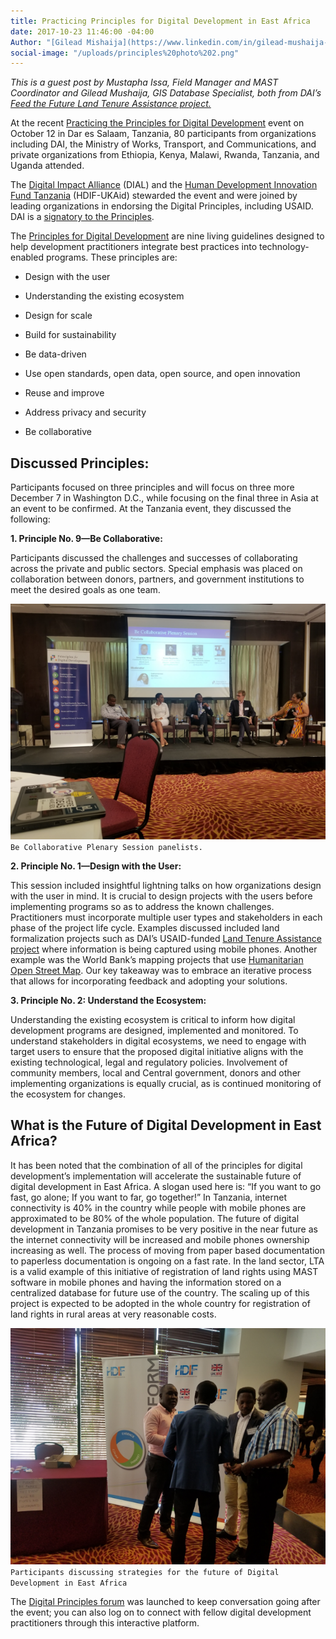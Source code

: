 ```yaml
---
title: Practicing Principles for Digital Development in East Africa
date: 2017-10-23 11:46:00 -04:00
Author: "[Gilead Mishaija](https://www.linkedin.com/in/gilead-mushaija-b015aa33/)"
social-image: "/uploads/principles%20photo%202.png"
---
```


*This is a guest post by Mustapha Issa, Field Manager and MAST Coordinator and Gilead Mushaija, GIS Database Specialist, both from DAI’s [Feed the Future Land Tenure Assistance project.](https://www.dai.com/our-work/projects/tanzania-feed-future-tanzania-land-tenure-assistance-lta)*

At the recent [Practicing the Principles for Digital Development](https://www.eventbrite.com/e/practicing-the-principles-for-digital-development-in-east-africa-tickets-37822273438) event on October 12 in Dar es Salaam, Tanzania, 80 participants from organizations including DAI, the Ministry of Works, Transport, and Communications, and private organizations from Ethiopia, Kenya, Malawi, Rwanda, Tanzania, and Uganda attended.

The [Digital Impact Alliance](https://digitalimpactalliance.org/) (DIAL) and the [Human Development Innovation Fund Tanzania](http://www.hdif-tz.org/) (HDIF-UKAid) stewarded the event and were joined by leading organizations in endorsing the Digital Principles, including USAID. DAI is a [signatory to the Principles](https://digitalprinciples.org/endorse/endorsers/).

<!--more-->

The [Principles for Digital Development](https://digitalprinciples.org/) are nine living guidelines designed to help development practitioners integrate best practices into technology-enabled programs. These principles are:

* Design with the user

* Understanding the existing ecosystem

* Design for scale

* Build for sustainability

* Be data-driven

* Use open standards, open data, open source, and open innovation

* Reuse and improve

* Address privacy and security

* Be collaborative

## Discussed Principles:

Participants focused on three principles and will focus on three more December 7 in Washington D.C., while focusing on the final three in Asia at an event to be confirmed. At the Tanzania event, they discussed the following:

**1. Principle No. 9—Be Collaborative:**

Participants discussed the challenges and successes of collaborating across the private and public sectors. Special emphasis was placed on collaboration between donors, partners, and government institutions to meet the desired goals as one team.

![principles photo 1.png](/uploads/principles%20photo%201.png) `Be Collaborative Plenary Session panelists.`

**2. Principle No. 1—Design with the User:**

This session included insightful lightning talks on how organizations design with the user in mind. It is crucial to design projects with the users before implementing programs so as to address the known challenges. Practitioners must incorporate multiple user types and stakeholders in each phase of the project life cycle. Examples discussed included land formalization projects such as DAI’s USAID-funded [Land Tenure Assistance project](https://www.dai.com/our-work/projects/tanzania-feed-future-tanzania-land-tenure-assistance-lta) where information is being captured using mobile phones. Another example was the World Bank’s mapping projects that use [Humanitarian Open Street Map](https://www.hotosm.org/). Our key takeaway was to embrace an iterative process that allows for incorporating feedback and adopting your solutions.

**3. Principle No. 2: Understand the Ecosystem:**

Understanding the existing ecosystem is critical to inform how digital development programs are designed, implemented and monitored. To understand stakeholders in digital ecosystems, we need to engage with target users to ensure that the proposed digital initiative aligns with the existing technological, legal and regulatory policies. Involvement of community members, local and Central government, donors and other implementing organizations is equally crucial, as is continued monitoring of the ecosystem for changes.

## What is the Future of Digital Development in East Africa?

It has been noted that the combination of all of the principles for digital development’s implementation will accelerate the sustainable future of digital development in East Africa. A slogan used here is: “If you want to go fast, go alone; If you want to far, go together!” In Tanzania, internet connectivity is 40% in the country while people with mobile phones are approximated to be 80% of the whole population. The future of digital development in Tanzania promises to be very positive in the near future as the internet connectivity will be increased and mobile phones ownership increasing as well. The process of moving from paper based documentation to paperless documentation is ongoing on a fast rate. In the land sector, LTA is a valid example of this initiative of registration of land rights using MAST software in mobile phones and having the information stored on a centralized database for future use of the country. The scaling up of this project is expected to be adopted in the whole country for registration of land rights in rural areas at very reasonable costs.

![principles photo 2.png](/uploads/principles%20photo%202.png) `Participants discussing strategies for the future of Digital Development in East Africa`

The [Digital Principles forum](http://forum.digitalprinciples.org) was launched to keep conversation going after the event; you can also log on to connect with fellow digital development practitioners through this interactive platform.